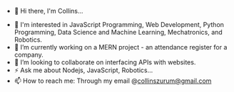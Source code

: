 - 👋 Hi there, I'm Collins...

<!--
**collins-okafor/collins-okafor** is a ✨ _special_ ✨ repository because its `README.md` (this file) appears on your GitHub profile.

Here are some ideas to get you started:

- 🔭 I’m currently working on ...
- 🌱 I’m currently learning ...
- 👯 I’m looking to collaborate on ...
- 🤔 I’m looking for help with ...
- 💬 Ask me about ...
- 📫 How to reach me: ...
- 😄 Pronouns: ...
- ⚡ Fun fact: ...
-->

- 👀 I'm interested in JavaScript Programming, Web Development, Python Programming, Data Science and Machine Learning, Mechatronics, and Robotics.
- 🔭 I’m currently working on a MERN project - an attendance register for a company.
- 👯 I’m looking to collaborate on interfacing APIs with websites.
- ⚡ Ask me about Nodejs, JavaScript, Robotics...
- 📫 How to reach me: Through my email @collinszurum@gmail.com

